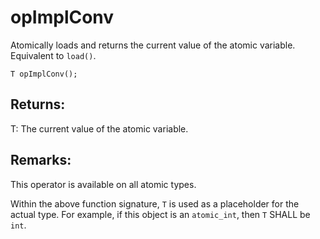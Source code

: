 # opImplConv
Atomically loads and returns the current value of the atomic variable. Equivalent to `load()`.

```nvgt
T opImplConv();
```

## Returns:
T: The current value of the atomic variable. 

## Remarks:
This operator is available on all atomic types.

Within the above function signature, `T` is used as a placeholder for the actual type. For example, if this object is an `atomic_int`, then `T` SHALL be `int`.